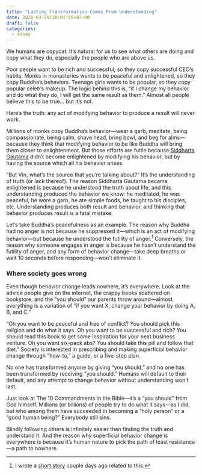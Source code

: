 ```yaml
---
title: "Lasting Transformation Comes From Understanding"
date: 2020-03-29T20:01:55+07:00
draft: false
categories:
  - essay
---
```


We humans are copycat. It’s natural for us to see what others are doing and copy what they do, especially the people who are above us.

Poor people want to be rich and successful, so they copy successful CEO’s habits. Monks in monasteries wants to be peaceful and enlightened, so they copy Buddha’s behaviors. Teenage girls wants to be popular, so they copy popular celeb’s makeup. The logic behind this is, “if I change my behavior and do what they do, I will get the same result as them.” Almost all people believe this to be true... but it’s not.

Here’s the truth: any act of modifying behavior to produce a result will never work.

Millions of monks copy Buddha’s behavior—wear a garb, meditate, being compassionate, being calm, shave head, bring bowl, and beg for alms—because they think that modifying behavior to be like Buddha will bring them closer to enlightenment. But those efforts are futile because [Siddharta Gautama](https://en.wikipedia.org/wiki/Gautama_Buddha) didn’t become enlightened by modifying his behavior, but by having the source which all his behavior arises.

“But Vin, what’s the source that you’re talking about?” It’s the understanding of truth (or lack thereof). The reason Siddharta Gautama became enlightened is because he understood the truth about life, and this understanding produced the behavior we know: he meditated, he was peaceful, he wore a garb, he ate simple foods, he taught to his disciples, etc. Understanding produces both result and behavior, and thinking that behavior produces result is a fatal mistake.

Let’s take Buddha’s peacefulness as an example. The reason why Buddha had no anger is not because he suppressed it—which is an act of modifying behavior—but because he understood the futility of anger.[^1] Conversely, the reason why someone engages in anger is because he hasn’t understand the futility of anger, and any form of behavior change—take deep breaths or wait 10 seconds before responding—won’t eliminate it.

### Where society goes wrong
Even though behavior change leads nowhere, it’s everywhere. Look at the advice people give on the internet, the crappy books scattered on bookstore, and the “you should” our parents throw around—almost everything is a variation of “if you want X, change your behavior by doing A, B, and C.”

“Oh you want to be peaceful and free of conflict? You should pick this religion and do what it says. Oh you want to be successful and rich? You should read this book to get some inspiration for your next business venture. Oh you want six-pack abs? You should take this pill and follow that diet.” Society is interested in prescribing and making superficial behavior change through “how-to,” a guide, or a five-step plan.

No one has transformed anyone by giving “you should,” and no one has been transformed by receiving “you should.” Humans will default to their default, and any attempt to change behavior without understanding won’t last.

Just look at The 10 Commandments in the Bible—it’s a “you should” from God himself. Millions (or billions) of people try to do what it says—as I did, but who among them have succeeded in becoming a “holy person” or a “good human being?” Everybody still sins.

Blindly following others is infinitely easier than finding the truth and understand it. And the reason why superficial behavior change is everywhere is because it’s human nature to pick the path of least resistance—a path to nowhere.

[^1]: I wrote a [short story](/posts/jane-buddha) couple days ago related to this.